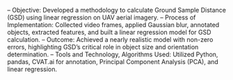 – Objective: Developed a methodology to calculate Ground Sample Distance (GSD) using linear regression on UAV aerial imagery.
– Process of Implementation: Collected video frames, applied Gaussian blur, annotated objects, extracted features, and built a linear regression model for GSD calculation.
– Outcome: Achieved a nearly realistic model with non-zero errors, highlighting GSD’s critical role in object size and orientation determination.
– Tools and Technology, Algorithms Used: Utilized Python, pandas, CVAT.ai for annotation, Principal Component Analysis (PCA), and linear regression.

